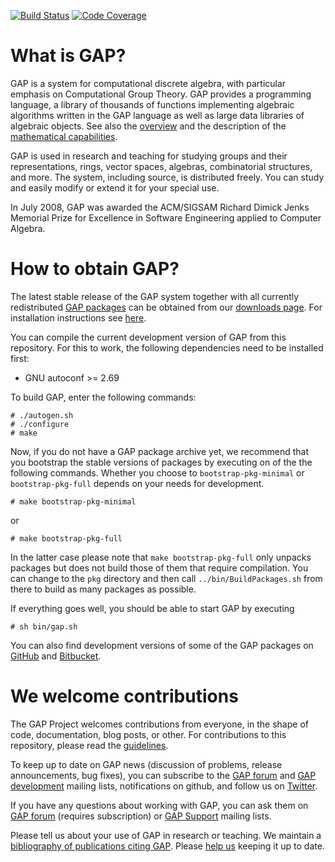 [![Build Status](https://travis-ci.org/gap-system/gap.svg?branch=master)](https://travis-ci.org/gap-system/gap) [![Code Coverage](https://codecov.io/github/gap-system/gap/coverage.svg?branch=master&token=)](https://codecov.io/gh/gap-system/gap)

# What is GAP?

GAP is a system for computational discrete algebra, with particular emphasis on
Computational Group Theory. GAP provides a programming language, a library of
thousands of functions implementing algebraic algorithms written in the GAP
language as well as large data libraries of algebraic objects. See also the
[overview](https://www.gap-system.org/Overview/overview.html) and the description of
the [mathematical capabilities](https://www.gap-system.org/Overview/Capabilities/capabilities.html).

GAP is used in research and teaching for studying groups and their representations,
rings, vector spaces, algebras, combinatorial structures, and more.
The system, including source, is distributed freely. You can study and easily
modify or extend it for your special use.

In July 2008, GAP was awarded the ACM/SIGSAM Richard Dimick Jenks Memorial Prize
for Excellence in Software Engineering applied to Computer Algebra.

# How to obtain GAP?

The latest stable release of the GAP system together with all currently redistributed
[GAP packages](https://www.gap-system.org/Packages/packages.html) can be obtained from our
[downloads page](https://www.gap-system.org/Releases/index.html).
For installation instructions see [here](https://www.gap-system.org/Download/install.html).

You can compile the current development version of GAP from this repository.
For this to work, the following dependencies need to be installed first:
* GNU autoconf >= 2.69

To build GAP, enter the following commands:
```
# ./autogen.sh
# ./configure
# make
```

Now, if you do not have a GAP package archive yet, we recommend that you
bootstrap the stable versions of packages by executing on of the the following
commands. Whether you choose to `bootstrap-pkg-minimal` or `bootstrap-pkg-full`
depends on your needs for development.

```
# make bootstrap-pkg-minimal
```

or

```
# make bootstrap-pkg-full
```

In the latter case please note that `make bootstrap-pkg-full` only unpacks packages
but does not build those of them that require compilation. You can change to the
`pkg` directory and then call `../bin/BuildPackages.sh` from there to build as many
packages as possible.

If everything goes well, you should be able to start GAP by executing
```
# sh bin/gap.sh
```

You can also find development versions of some of the GAP packages
on [GitHub](https://github.com/gap-system) and [Bitbucket](https://bitbucket.org/gap-system).

# We welcome contributions

The GAP Project welcomes contributions from everyone, in the shape of code,
documentation, blog posts, or other. For contributions to this repository,
please read the [guidelines](CONTRIBUTING.md).

To keep up to date on GAP news (discussion of problems, release announcements,
bug fixes), you can subscribe to the
[GAP forum](https://www.gap-system.org/Contacts/Forum/forum.html) and
[GAP development](https://mail.gap-system.org/mailman/listinfo/gap) mailing lists,
notifications on github, and follow us on [Twitter](https://twitter.com/gap_system).

If you have any questions about working with GAP, you can ask them on
[GAP forum](https://www.gap-system.org/Contacts/Forum/forum.html) (requires subscription)
or [GAP Support](https://www.gap-system.org/Contacts/People/supportgroup.html) mailing lists.

Please tell us about your use of GAP in research or teaching. We maintain a
[bibliography of publications citing GAP](https://www.gap-system.org/Doc/Bib/bib.html).
Please [help us](https://www.gap-system.org/Contacts/publicationfeedback.html)
keeping it up to date.
